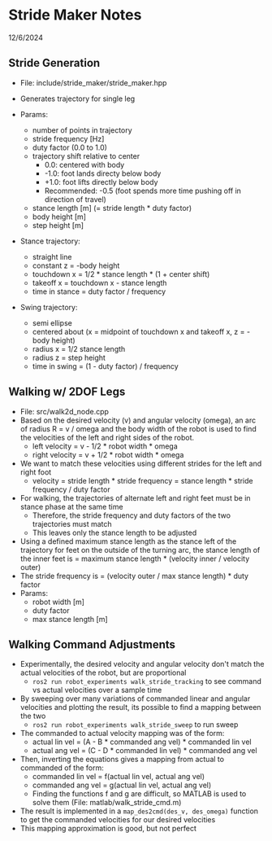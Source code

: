 # Stride Maker Notes
12/6/2024

## Stride Generation
- File: include/stride_maker/stride_maker.hpp
- Generates trajectory for single leg

- Params:
    - number of points in trajectory
    - stride frequency [Hz]
    - duty factor (0.0 to 1.0)
    - trajectory shift relative to center
        - 0.0: centered with body
        - -1.0: foot lands directy below body
        - +1.0: foot lifts directly below body
        - Recommended: -0.5 (foot spends more time pushing off in direction of travel)
    - stance length [m] (= stride length * duty factor)
    - body height [m]
    - step height [m]

- Stance trajectory:
    - straight line
    - constant z = -body height
    - touchdown x = 1/2 * stance length * (1 + center shift)
    - takeoff x = touchdown x - stance length
    - time in stance = duty factor / frequency

- Swing trajectory:
    - semi ellipse
    - centered about (x = midpoint of touchdown x and takeoff x, z = -body height)
    - radius x = 1/2 stance length
    - radius z = step height
    - time in swing = (1 - duty factor) / frequency

## Walking w/ 2DOF Legs
- File: src/walk2d_node.cpp
- Based on the desired velocity (v) and angular velocity (omega), an arc of radius R = v / omega and the body width of the robot is used to find the velocities of the left and right sides of the robot.
    - left velocity = v - 1/2 * robot width * omega
    - right velocity = v + 1/2 * robot width * omega
- We want to match these velocities using different strides for the left and right foot 
    - velocity = stride length * stride frequency = stance length * stride frequency / duty factor
- For walking, the trajectories of alternate left and right feet must be in stance phase at the same time
    - Therefore, the stride frequency and duty factors of the two trajectories must match
    - This leaves only the stance length to be adjusted
- Using a defined maximum stance length as the stance left of the trajectory for feet on the outside of the turning arc, the stance length of the inner feet is = maximum stance length * (velocity inner / velocity outer)
- The stride frequency is = (velocity outer / max stance length) * duty factor
- Params:
    - robot width [m]
    - duty factor
    - max stance length [m]

## Walking Command Adjustments
- Experimentally, the desired velocity and angular velocity don't match the actual velocities of the robot, but are proportional
    - `ros2 run robot_experiments walk_stride_tracking` to see command vs actual velocities over a sample time
- By sweeping over many variations of commanded linear and angular velocities and plotting the result, its possible to find a mapping between the two
    - `ros2 run robot_experiments walk_stride_sweep` to run sweep
- The commanded to actual velocity mapping was of the form:
    - actual lin vel = (A - B * commanded ang vel) * commanded lin vel
    - actual ang vel = (C - D * commanded lin vel) * commanded ang vel
- Then, inverting the equations gives a mapping from actual to commanded of the form:
    - commanded lin vel = f(actual lin vel, actual ang vel)
    - commanded ang vel = g(actual lin vel, actual ang vel)
    - Finding the functions f and g are difficult, so MATLAB is used to solve them (File: matlab/walk_stride_cmd.m)
- The result is implemented in a `map_des2cmd(des_v, des_omega)` function to get the commanded velocities for our desired velocities
- This mapping approximation is good, but not perfect